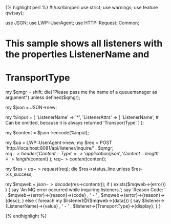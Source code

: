 {% highlight perl %}
#!/usr/bin/perl
use strict;
use warnings;
use feature qw(say);

use JSON;
use LWP::UserAgent;
use HTTP::Request::Common;

# This sample shows all listeners with the properties ListenerName and 
# TransportType

my $qmgr = shift;
die("Please pass me the name of a queuemanager as argument") 
	unless defined($qmgr);

my $json = JSON->new;

my %input = ( 
	'ListenerName' => '*',
	'ListenerAttrs' => [ 
		'ListenerName', # Can be omitted, because it is always returned 
		'TransportType'
	]
);

my $content = $json->encode(\%input);    

my $ua = LWP::UserAgent->new;
my $req = POST 'http://localhost:8081/api/listener/inquire/' . $qmgr;    
$req->header(
	'Content-Type' => 'application/json',
	'Content-length' => length($content)
);
$req->content($content);

my $res = $ua->request($req);
die $res->status_line unless $res->is_success;

my $mqweb = $json->decode($res->content());
if ( exists($mqweb->{error}) ) {
	say 'An MQ error occurred while inquiring listeners.';
	say 'Reason Code: '
		, $mqweb->{error}->{reason}->{code}
		, ' - '
		, $mqweb->{error}->{reason}->{desc};
}
else {
	foreach my $listener(@{$mqweb->{data}}) {
		say $listener->{ListenerName}->{value}
			, ' - '
			, $listener->{TransportType}->{display};
	}
}

{% endhighlight %}
